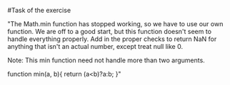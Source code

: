 #Task of the exercise

"The Math.min function has stopped working, so we have to use our own function. We are off to a good start, but this function doesn't seem to handle everything properly. Add in the proper checks to return NaN for anything that isn't an actual number, except treat null like 0.

Note: This min function need not handle more than two arguments.

function min(a, b){
  return (a<b)?a:b;
}"